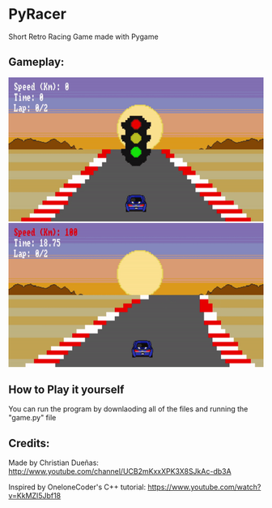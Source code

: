 # PyRacer
Short Retro Racing Game made with Pygame

## Gameplay:

![start](https://github.com/ChristianD37/PyRacer/blob/main/gifs/start.gif)
![lap](https://github.com/ChristianD37/PyRacer/blob/main/gifs/lap.gif)

## How to Play it yourself

You can run the program by downlaoding all of the files and running the "game.py" file

## Credits:

Made by Christian Dueñas: http://www.youtube.com/channel/UCB2mKxxXPK3X8SJkAc-db3A

Inspired by OneloneCoder's C++ tutorial: https://www.youtube.com/watch?v=KkMZI5Jbf18
